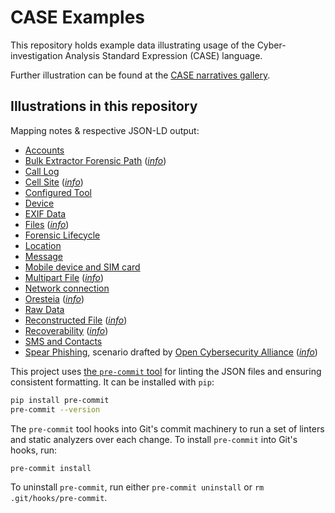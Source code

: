 # CASE Examples

This repository holds example data illustrating usage of the Cyber-investigation Analysis Standard Expression (CASE) language.

Further illustration can be found at the [CASE narratives gallery](https://caseontology.org/examples/).


## Illustrations in this repository

Mapping notes & respective JSON-LD output:

- [Accounts](examples/illustrations/accounts/accounts.json)
- [Bulk Extractor Forensic Path](examples/illustrations/bulk_extractor_forensic_path/bulk_extractor_forensic_path.json) (*[info](examples/illustrations/bulk_extractor_forensic_path/)*)
- [Call Log](examples/illustrations/call_log/call_log.json)
- [Cell Site](examples/illustrations/cell_site/cell_site.json) ([*info*](examples/illustrations/cell_site/))
- [Configured Tool](examples/illustrations/configured_tool/configured_tool.json)
- [Device](examples/illustrations/device/device.json)
- [EXIF Data](examples/illustrations/exif_data/exif_data.json)
- [Files](examples/illustrations/file/file.json) (*[info](examples/illustrations/file/)*)
- [Forensic Lifecycle](examples/illustrations/forensic_lifecycle/forensic_lifecycle.json)
- [Location](examples/illustrations/location/location.json)
- [Message](examples/illustrations/message/message.json)
- [Mobile device and SIM card](examples/illustrations/mobile_device_and_sim_card/mobile_device_and_sim_card.json)
- [Multipart File](examples/illustrations/multipart_file/multipart_file.json) (*[info](examples/illustrations/multipart_file/)*)
- [Network connection](examples/illustrations/network_connection/network_connection.json)
- [Oresteia](examples/illustrations/Oresteia/Oresteia.json) (*[info](examples/illustrations/Oresteia/)*)
- [Raw Data](examples/illustrations/raw_data/raw_data.json)
- [Reconstructed File](examples/illustrations/reconstructed_file/reconstructed_file.json) (*[info](examples/illustrations/reconstructed_file/)*)
- [Recoverability](examples/illustrations/recoverability/recoverability.json) (*[info](examples/illustrations/recoverability/)*)
- [SMS and Contacts](examples/illustrations/sms_and_contacts/sms_and_contacts.json)
- [Spear Phishing](examples/illustrations/spear_phishing/spear_phishing.json), scenario drafted by [Open Cybersecurity Alliance](https://github.com/opencybersecurityalliance/oca-ontology) (*[info](examples/illustrations/spear_phishing/)*)


This project uses [the `pre-commit` tool](https://pre-commit.com/) for linting the JSON files and ensuring consistent formatting. It can be installed with `pip`:
```bash
pip install pre-commit
pre-commit --version
```

The `pre-commit` tool hooks into Git's commit machinery to run a set of linters and static analyzers over each change. To install `pre-commit` into Git's hooks, run:
```bash
pre-commit install
```

To uninstall `pre-commit`, run either `pre-commit uninstall` or `rm .git/hooks/pre-commit`.
